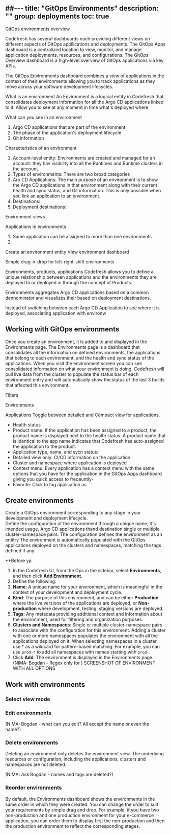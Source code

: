 ##---
title: "GitOps Environments"
description: ""
group: deployments
toc: true
---



GitOps environments overview

Codefresh has several dashboards each providing different views on different aspects of GitOps appllications and deployments. The GitOps Apps dashboard is a centralized location to view, monitor, and manage application deployments, resources, and configurations. The GitOps Overview dashboard is a high-level overview of GitOps applications via key APIs. 

The GitOps Environments dashboard combines a view of applications in the context of their environments allowing you to track applications as they move across your software development lifecycles. 

What is an environment
An Environment is a logical entity in Codefresh that consolidates deployment information for all the Argo CD applications linked to it. Allow you to see at any moment in time what's deployed where 

What can you see in an environment
1. Argo CD applications that are part of the environment
1. The phase of the application's deployment lifecycle
1. Git information


Characteristics of an environment

1. Account-level entity: Environments are created and managed for an account. they hav visibility into all the Runtimes and Runtime clusters in the account.
1. Types of environments: There are two broad categories 
1. Aro CD Applications: The main purpose of an environment is to show the Argo CD applications in that environment along with their current health and sync status, and Git information. This is only possible when you link an application to an environment. 
1. Destinations: 
1. Deployment destinations:

Environment views

Applications in environments
1. Same application can be assigned to more than one environments
1. 

Create an environment entity
View environment dashboard

Simple drag-n-drop for left-right-shift environments  

Environments, products, applications
Codefresh allows you to define a unique relationship between applications and the environments they are deployed to or deployed in through the concept of Products.

Environments aggregates Argo CD applications based on a common dennominator and visualizes their based on deployment destinations.

Instead of switching between each Argo CD Application to see where it is deployed, associating application with environw

## Working with GitOps environments

Once you create an environment, it is added to and displayed in the Environments page.
The Environments page is a dashboard that consolidates all the information on defined environments, the applications that belong to each environment, and the health and sync status of the applications.
When you visit the environment screen you can see consolidated information on what your environment is doing. Codefresh will pull live data from the cluster to populate the status bar of each environment entry and will automatically show the status of the last 3 builds that affected this environment.


Filters

Environments

Applications
Toggle between detailed and Compact view for applications. 
* Health status
* Product name: If the application has been assigned to a product, the product name is displayed next to the health status. A product name that is identical to the app name indicates that Codefresh has auto-assigned the application to the product.
* Application type, name, and sycn status: 
* Detailed view only: CI/CD information on the application
* Cluster and namespace where application is deployed
* Context menu: Every application has a context menu with the same options that you have for the application in the GitOps Apps dashboard giving you quick access to freqeuntly-
* Favorite: Click to tag application as 

### 

## Create environments
Create a GitOps environment corresponding to any stage in your development and deployment lifecycle.  
Define the configuration of the environment through a unique name, it's intended usage, Argo CD applications thand destination single or multiple cluster-namespace pairs. The configuration defines the environment as an entitry The environment is automatically populated with the GitOps applications deployed on the clusters and namespaces, matching the tags defined if any.

**Before yp
1. In the Codefresh UI, from the Ops in the sidebar, select **Environments**, and then click **Add Environment**.
1. Define the following:
  1. **Name**: A unique name for your environment, which is meaningful in the context of your development and deployment cycle. 
  1. **Kind**: The purpose of this environment, and can be either **Production** where the live versions of the applications are deployed,  or **Non-production** where development, testing, staging versions are deployed.
  1. **Tags**: Any metadata providing additional context and information about the environment, used for filtering and organization purposes.
  1. **Clusters and Namespaces**: Single or multiple cluster-namespace pairs to associate with the configuration for this environment. Adding a cluster with one or more namespaces populates the environment with all the applications deployed on it. When selecting namespaces in a cluster, use * as a wildcard for pattern-based matching. For example, you can use `prod-*` to add all namespaces with names starting with `prod-`. 
1. Click **Add**. The environment is displayed in the Environments page.  (NIMA: Bogdan - Regex only for )
SCREENSHOT OF ENVIRONMENT WITH ALL OPTIONS



## Work with environments
### Select view mode


### Edit environments
(NIMA: Bogdan - what can you edit? All except the name or even the name?)

### Delete environments
Deleting an environment only deletes the environment view. The underlying resources or configuration, including the applications, clusters and namespaces are not deleted. 

(NIMA: Ask Bogdan - names and tags are deleted?)

### Reorder environments
By default, the Environments dashboard shows the environments in the same order in which they were created. You can change the order to suit your requirements by simple drag and drop. For example, if you have two non-production and one production environment for your e-commerce application, you can order them to display first the non-production and then the production environment to reflect the corresponding stages.



